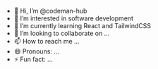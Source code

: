- 👋 Hi, I’m @codeman-hub
- 👀 I’m interested in software development
- 🌱 I’m currently learning React and TailwindCSS
- 💞️ I’m looking to collaborate on ...
- 📫 How to reach me ...
- 😄 Pronouns: ...
- ⚡ Fun fact: ...

<!---
codeman-hub/codeman-hub is a ✨ special ✨ repository because its `README.md` (this file) appears on your GitHub profile.
You can click the Preview link to take a look at your changes.
--->
